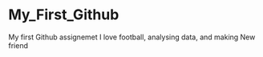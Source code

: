 # My_First_Github
My first Github assignemet 
I love football, analysing data, and making New friend
 
